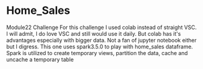 # Home_Sales
Module22 Challenge
For this challenge I used colab instead of straight VSC. I will admit, I do love VSC and still would use it daily.  But colab has it's advantages especially with bigger data.  Not a fan of jupyter notebook either but I digress.  This one uses spark3.5.0 to play with home_sales dataframe.  Spark is utilized to create temporary views, partition the data, cache and uncache a temporary table
